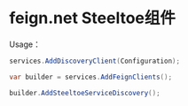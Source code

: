 # feign.net Steeltoe组件

Usage：

```csharp
services.AddDiscoveryClient(Configuration);

var builder = services.AddFeignClients();

builder.AddSteeltoeServiceDiscovery();

```